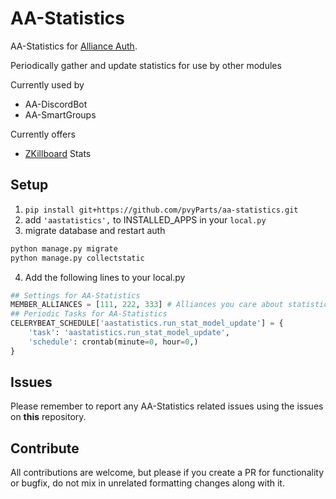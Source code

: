 # AA-Statistics

AA-Statistics for [Alliance Auth](https://gitlab.com/allianceauth/allianceauth).

Periodically gather and update statistics for use by other modules

Currently used by

- AA-DiscordBot
- AA-SmartGroups

Currently offers

- [ZKillboard](https://zkillboard.com/) Stats

## Setup

1. `pip install git+https://github.com/pvyParts/aa-statistics.git`
2. add `'aastatistics',` to INSTALLED_APPS in your `local.py`
3. migrate database and restart auth

```bash
python manage.py migrate
python manage.py collectstatic
```

4. Add the following lines to your local.py

```python
## Settings for AA-Statistics
MEMBER_ALLIANCES = [111, 222, 333] # Alliances you care about statistics for
## Periodic Tasks for AA-Statistics
CELERYBEAT_SCHEDULE['aastatistics.run_stat_model_update'] = {
    'task': 'aastatistics.run_stat_model_update',
    'schedule': crontab(minute=0, hour=0,)
}
```

## Issues

Please remember to report any AA-Statistics related issues using the issues on **this** repository.

## Contribute

All contributions are welcome, but please if you create a PR for functionality or bugfix, do not mix in unrelated formatting changes along with it.

